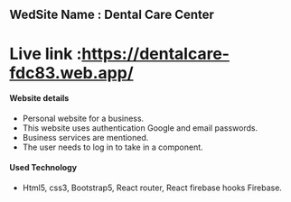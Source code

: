 ## WedSite Name : Dental Care Center
# Live link :https://dentalcare-fdc83.web.app/

#### Website details
* Personal website for a business.
* This website uses authentication Google and email passwords.
* Business services are mentioned.
* The user needs to log in to take in a component.


#### Used Technology
* Html5, css3, Bootstrap5, React router, React firebase hooks Firebase.